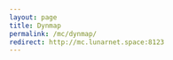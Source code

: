 ```yaml
---
layout: page
title: Dynmap
permalink: /mc/dynmap/
redirect: http://mc.lunarnet.space:8123
---
```

